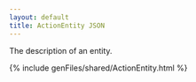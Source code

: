 ```yaml
---
layout: default
title: ActionEntity JSON
---
```


The description of an entity.


{% include genFiles/shared/ActionEntity.html %}
